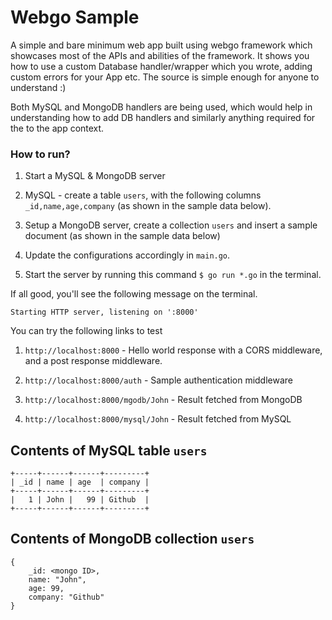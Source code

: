 # Webgo Sample

A simple and bare minimum web app built using webgo framework which showcases most of the APIs and abilities of the framework. It shows you how to use a custom Database handler/wrapper which you wrote, adding custom errors for your App etc. The source is simple enough for anyone to understand :)

Both MySQL and MongoDB handlers are being used, which would help in understanding how to add DB handlers and similarly anything required for the to the app context.

### How to run?

1. Start a MySQL & MongoDB server

2. MySQL - create a table `users`, with the following columns `_id,name,age,company` (as shown in the sample data below).

3. Setup a MongoDB server, create a collection `users` and insert a sample document (as shown in the sample data below)

4. Update the configurations accordingly in `main.go`.

5. Start the server by running this command `$ go run *.go` in the terminal.

If all good, you'll see the following message on the terminal.

`Starting HTTP server, listening on ':8000'`

You can try the following links to test

1. `http://localhost:8000` - Hello world response with a CORS middleware, and a post response middleware.

2. `http://localhost:8000/auth` - Sample authentication middleware

3. `http://localhost:8000/mgodb/John` - Result fetched from MongoDB

4. `http://localhost:8000/mysql/John` - Result fetched from MySQL

## Contents of MySQL table `users`

```
+-----+------+------+---------+
| _id | name | age  | company |
+-----+------+------+---------+
|   1 | John |   99 | Github  |
+-----+------+------+---------+ 
```

## Contents of MongoDB collection `users`

```
{
	_id: <mongo ID>,
	name: "John",
	age: 99,
	company: "Github"
}
```